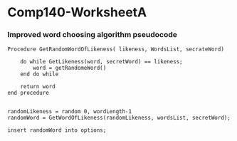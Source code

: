 # Comp140-WorksheetA

### Improved word choosing algorithm pseudocode

```
Procedure GetRandomWordOfLikeness( likeness, WordsList, secrateWord)

	do while GetLikeness(word, secretWord) == likeness;
		word = getRandomeWord()
	end do while
	
	return word
end procedure


randomLikeness = random 0, wordLength-1
randomWord = GetWordOfLikeness(randomLikeness, wordsList, secretWord);

insert randomWord into options;
```